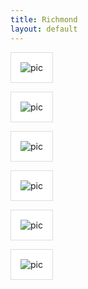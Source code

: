 ```yaml
---
title: Richmond
layout: default
---
```



<style>
img {

    border: 1px solid #ddd;

    padding: 15px; 

    background-color:#ffffff;

}

</style>

![pic](/public/images/Atkinson_50162305/best/9953-017.jpg)

![pic](/public/images/Atkinson_50162305/best/9953-032.jpg)

![pic](/public/images/Atkinson_50162305/best/9953-029.jpg)

![pic](/public/images/Atkinson_50162305/best/9953-007.jpg)

<!-- ![pic](/public/images/Atkinson_50162305/best/9953-011.jpg) -->

![pic](/public/images/Atkinson_50162305/best/9954-011.jpg)

![pic](/public/images/Atkinson_50162305/best/9953-030.jpg)




<!--
![submarine](http://s3.julian1.io/rx100/smaller/DSC00630.JPG)

![yacht](http://s3.julian1.io/rx100/smaller/DSC00718.JPG)

![dolphin](http://s3.julian1.io/rx100/smaller/DSC00802.JPG)

![dolphin](http://s3.julian1.io/rx100/smaller/DSC00609.JPG)

![ship](http://s3.julian1.io/rx100/smaller/DSC01024.JPG)

-->
